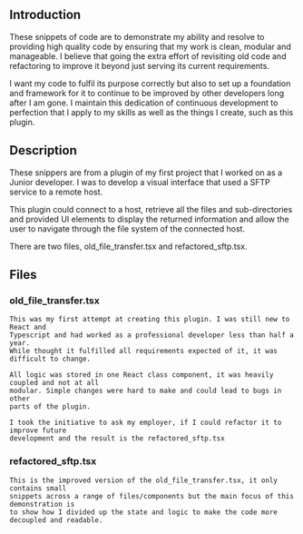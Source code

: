 ## Introduction

These snippets of code are to demonstrate my ability and resolve to providing high quality code by ensuring that my work is clean, modular and manageable. I believe that going the extra effort of revisiting old code and refactoring to improve it beyond just serving its current requirements. 

I want my code to fulfil its purpose correctly but also to set up a foundation and framework for it to continue to be improved by other developers long after I am gone. I maintain this dedication of continuous development to perfection that I apply to my skills as well as the things I create, such as this plugin.

## Description

These snippers are from a plugin of my first project that I worked on as a Junior developer. I was to develop a visual interface that used a SFTP service to a remote host.

This plugin could connect to a host, retrieve all the files and sub-directories and provided UI elements to display the returned information and allow the user to navigate through the file system of the connected host.

There are two files, old_file_transfer.tsx and refactored_sftp.tsx.

## Files

### old_file_transfer.tsx
	This was my first attempt at creating this plugin. I was still new to React and 
	Typescript and had worked as a professional developer less than half a year. 
	While thought it fulfilled all requirements expected of it, it was difficult to change.
	
	All logic was stored in one React class component, it was heavily coupled and not at all
	modular. Simple changes were hard to make and could lead to bugs in other 
	parts of the plugin.
	
	I took the initiative to ask my employer, if I could refactor it to improve future
	development and the result is the refactored_sftp.tsx

### refactored_sftp.tsx
	This is the improved version of the old_file_transfer.tsx, it only contains small 
	snippets across a range of files/components but the main focus of this demonstration is 
	to show how I divided up the state and logic to make the code more decoupled and readable.
